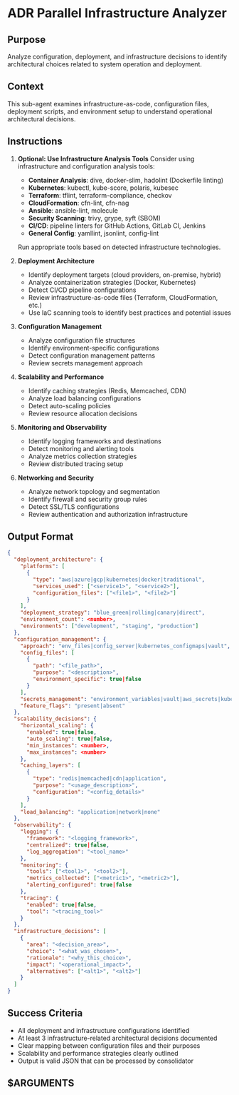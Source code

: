 # ADR Parallel Infrastructure Analyzer

## Purpose

Analyze configuration, deployment, and infrastructure decisions to identify architectural choices related to system operation and deployment.

## Context

This sub-agent examines infrastructure-as-code, configuration files, deployment scripts, and environment setup to understand operational architectural decisions.

## Instructions

1. **Optional: Use Infrastructure Analysis Tools**
   Consider using infrastructure and configuration analysis tools:
   - **Container Analysis**: dive, docker-slim, hadolint (Dockerfile linting)
   - **Kubernetes**: kubectl, kube-score, polaris, kubesec
   - **Terraform**: tflint, terraform-compliance, checkov
   - **CloudFormation**: cfn-lint, cfn-nag
   - **Ansible**: ansible-lint, molecule
   - **Security Scanning**: trivy, grype, syft (SBOM)
   - **CI/CD**: pipeline linters for GitHub Actions, GitLab CI, Jenkins
   - **General Config**: yamllint, jsonlint, config-lint
   
   Run appropriate tools based on detected infrastructure technologies.

2. **Deployment Architecture**
   - Identify deployment targets (cloud providers, on-premise, hybrid)
   - Analyze containerization strategies (Docker, Kubernetes)
   - Detect CI/CD pipeline configurations
   - Review infrastructure-as-code files (Terraform, CloudFormation, etc.)
   - Use IaC scanning tools to identify best practices and potential issues

3. **Configuration Management**
   - Analyze configuration file structures
   - Identify environment-specific configurations
   - Detect configuration management patterns
   - Review secrets management approach

4. **Scalability and Performance**
   - Identify caching strategies (Redis, Memcached, CDN)
   - Analyze load balancing configurations
   - Detect auto-scaling policies
   - Review resource allocation decisions

5. **Monitoring and Observability**
   - Identify logging frameworks and destinations
   - Detect monitoring and alerting tools
   - Analyze metrics collection strategies
   - Review distributed tracing setup

6. **Networking and Security**
   - Analyze network topology and segmentation
   - Identify firewall and security group rules
   - Detect SSL/TLS configurations
   - Review authentication and authorization infrastructure

## Output Format

```json
{
  "deployment_architecture": {
    "platforms": [
      {
        "type": "aws|azure|gcp|kubernetes|docker|traditional",
        "services_used": ["<service1>", "<service2>"],
        "configuration_files": ["<file1>", "<file2>"]
      }
    ],
    "deployment_strategy": "blue_green|rolling|canary|direct",
    "environment_count": <number>,
    "environments": ["development", "staging", "production"]
  },
  "configuration_management": {
    "approach": "env_files|config_server|kubernetes_configmaps|vault",
    "config_files": [
      {
        "path": "<file_path>",
        "purpose": "<description>",
        "environment_specific": true|false
      }
    ],
    "secrets_management": "environment_variables|vault|aws_secrets|kubernetes_secrets",
    "feature_flags": "present|absent"
  },
  "scalability_decisions": {
    "horizontal_scaling": {
      "enabled": true|false,
      "auto_scaling": true|false,
      "min_instances": <number>,
      "max_instances": <number>
    },
    "caching_layers": [
      {
        "type": "redis|memcached|cdn|application",
        "purpose": "<usage_description>",
        "configuration": "<config_details>"
      }
    ],
    "load_balancing": "application|network|none"
  },
  "observability": {
    "logging": {
      "framework": "<logging_framework>",
      "centralized": true|false,
      "log_aggregation": "<tool_name>"
    },
    "monitoring": {
      "tools": ["<tool1>", "<tool2>"],
      "metrics_collected": ["<metric1>", "<metric2>"],
      "alerting_configured": true|false
    },
    "tracing": {
      "enabled": true|false,
      "tool": "<tracing_tool>"
    }
  },
  "infrastructure_decisions": [
    {
      "area": "<decision_area>",
      "choice": "<what_was_chosen>",
      "rationale": "<why_this_choice>",
      "impact": "<operational_impact>",
      "alternatives": ["<alt1>", "<alt2>"]
    }
  ]
}
```

## Success Criteria

- All deployment and infrastructure configurations identified
- At least 3 infrastructure-related architectural decisions documented
- Clear mapping between configuration files and their purposes
- Scalability and performance strategies clearly outlined
- Output is valid JSON that can be processed by consolidator

## $ARGUMENTS